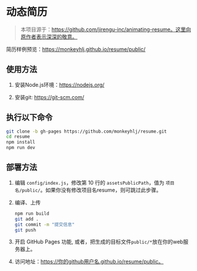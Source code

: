 # 动态简历

> 本项目源于：https://github.com/jirengu-inc/animating-resume。这里向原作者表示深深的敬意。

简历样例预览：https://monkeyhlj.github.io/resume/public/
## 使用方法

1. 安装Node.js环境：https://nodejs.org/

2. 安装git: https://git-scm.com/

## 执行以下命令

``` bash
git clone -b gh-pages https://github.com/monkeyhlj/resume.git
cd resume
npm install
npm run dev
```

## 部署方法


1. 编辑 `config/index.js`，修改第 10 行的 `assetsPublicPath`，值为 `项目名/public/`。如果你没有修改项目名resume，则可跳过此步骤。

2. 编译、上传
    ``` bash
    npm run build
    git add .
    git commit -m "提交信息"
    git push
    ```

3. 开启 GitHub Pages 功能, 或者，把生成的目标文件```public/*```放在你的web服务器上。

4. 访问地址：https://你的github用户名.github.io/resume/public。

